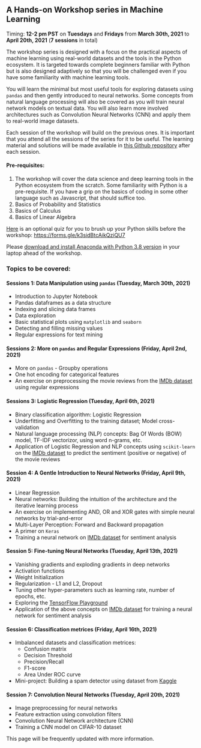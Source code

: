 ## A Hands-on Workshop series in Machine Learning 
Timing: **12-2 pm PST** on **Tuesdays** and **Fridays** from **March 30th, 2021** to **April 20th, 2021** (**7 sessions** in total)  

The workshop series is designed with a focus on the practical aspects of machine learning using real-world datasets and the tools in the Python ecosystem. It is targeted towards complete beginners familiar with Python but is also designed adaptively so that you will be challenged even if you have some familiarity with machine learning tools. 

You will learn the minimal but most useful tools for exploring datasets using `pandas` and then gently introduced to neural networks. Some concepts from natural language processing will also be covered as you will train neural network models on textual data. You will also learn more involved architectures such as Convolution Neural Networks (CNN) and apply them to real-world image datasets.

Each session of the workshop will build on the previous ones. It is important that you attend all the sessions of the series for it to be useful. The learning material and solutions will be made available in [this Github repository](https://github.com/AashitaK/A-Hands-on-Workshop-series-in-Machine-Learning) after each session.

#### Pre-requisites:
1. The workshop will cover the data science and deep learning tools in the Python ecosystem from the scratch. Some familiarity with Python is a pre-requisite. If you have a grip on the basics of coding in some other language such as Javascript, that should suffice too. 
2. Basics of Probability and Statistics
3. Basics of Calculus
4. Basics of Linear Algebra

[Here](https://forms.gle/k3sidBtcAikQziQU7) is an optional quiz for you to brush up your Python skills before the workshop: https://forms.gle/k3sidBtcAikQziQU7

Please [download and install Anaconda with Python 3.8 version](https://www.anaconda.com/products/individual#Downloads) in your laptop ahead of the workshop.  

### Topics to be covered:  

#### Sessions 1: Data Manipulation using `pandas` (Tuesday, March 30th, 2021)
* Introduction to Jupyter Notebook
* Pandas dataframes as a data structure
* Indexing and slicing data frames
* Data exploration 
* Basic statistical plots using `matplotlib` and `seaborn`
* Detecting and filling missing values
* Regular expressions for text mining

#### Sessions 2: More on `pandas` and Regular Expressions (Friday, April 2nd, 2021)
* More on `pandas` - Groupby operations
* One hot encoding for categorical features
* An exercise on preprocessing the movie reviews from the [IMDb dataset](https://www.kaggle.com/lakshmi25npathi/imdb-dataset-of-50k-movie-reviews) using regular expressions

#### Sessions 3: Logistic Regression (Tuesday, April 6th, 2021)
* Binary classification algorithm: Logistic Regression
* Underfitting and Overfitting to the training dataset; Model cross-validation
* Natural language processing (NLP) concepts: Bag Of Words (BOW) model, TF-IDF vectorizor, using word n-grams, etc.
* Application of Logistic Regression and NLP concepts using `scikit-learn` on the [IMDb dataset](https://www.kaggle.com/lakshmi25npathi/imdb-dataset-of-50k-movie-reviews) to predict the sentiment (positive or negative) of the movie reviews

#### Session 4: A Gentle Introduction to Neural Networks (Friday, April 9th, 2021)
* Linear Regression
* Neural networks: Building the intuition of the architecture and the iterative learning process  
* An exercise on implementing AND, OR and XOR gates with simple neural networks by trial-and-error
* Multi-Layer Perception: Forward and Backward propagation
* A primer on `Keras`
* Training a neural network on [IMDb dataset](https://www.kaggle.com/lakshmi25npathi/imdb-dataset-of-50k-movie-reviews) for sentiment analysis
 
#### Session 5: Fine-tuning Neural Networks (Tuesday, April 13th, 2021)
* Vanishing gradients and exploding gradients in deep networks
* Activation functions 
* Weight Initialization
* Regularization - L1 and L2, Dropout
* Tuning other hyper-parameters such as learning rate, number of epochs, etc.
* Exploring the [TensorFlow Playground](https://playground.tensorflow.org/)
* Application of the above concepts on [IMDb dataset](https://www.kaggle.com/lakshmi25npathi/imdb-dataset-of-50k-movie-reviews) for training a neural network for sentiment analysis

#### Session 6: Classification metrices (Friday, April 16th, 2021)
* Imbalanced datasets and classification metrices:
    * Confusion matrix
    * Decision Threshold
    * Precision/Recall
    * F1-score
    * Area Under ROC curve 
* Mini-project: Building a spam detector using dataset from [Kaggle](https://www.kaggle.com)

#### Session 7: Convolution Neural Networks (Tuesday, April 20th, 2021)
* Image preprocessing for neural networks
* Feature extraction using convolution filters
* Convolution Neural Network architecture (CNN)
* Training a CNN model on CIFAR-10 dataset

This page will be frequently updated with more information.
